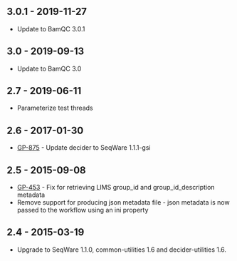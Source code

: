 ## 3.0.1 - 2019-11-27
- Update to BamQC 3.0.1
## 3.0 - 2019-09-13
- Update to BamQC 3.0
## 2.7 - 2019-06-11
- Parameterize test threads
## 2.6 - 2017-01-30
- [GP-875](https://jira.oicr.on.ca/browse/GP-875) - Update decider to SeqWare 1.1.1-gsi
## 2.5 - 2015-09-08
- [GP-453](https://jira.oicr.on.ca/browse/GP-453) - Fix for retrieving LIMS group_id and group_id_description metadata
- Remove support for producing json metadata file - json metadata is now passed to the workflow using an ini property 
## 2.4 - 2015-03-19
- Upgrade to SeqWare 1.1.0, common-utilities 1.6 and decider-utilities 1.6.
